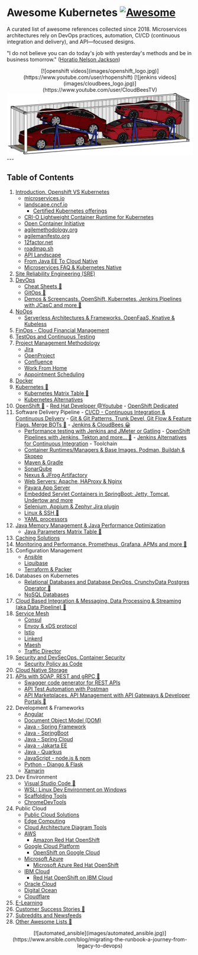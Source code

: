 # Awesome Kubernetes [![Awesome](https://cdn.rawgit.com/sindresorhus/awesome/d7305f38d29fed78fa85652e3a63e154dd8e8829/media/badge.svg)](https://github.com/sindresorhus/awesome)

A curated list of awesome references collected since 2018.
Microservices architectures rely on DevOps practices, automation, CI/CD (continuous integration and delivery), and API—focused designs.

"I do not believe you can do today's job with yesterday's methods and be in business tomorrow." ([Horatio Nelson Jackson](https://www.history.com/news/the-first-great-american-road-trip))

<center>
[![openshift videos](images/openshift_logo.jpg)](https://www.youtube.com/user/rhopenshift) [![jenkins videos](images/cloudbees_logo.jpg)](https://www.youtube.com/user/CloudBeesTV)
</center>
<!-- youtube player 
<div id="player"></div>
-->
<img alt="Container with cars" src="images/container_with_cars.png"> 
<head>
<meta property="og:image" content="https://awesome-kubernetes.readthedocs.io/images/container_with_cars.png">
</head>
---

## Table of Contents

1. [Introduction. Openshift VS Kubernetes](introduction.md)
    - [microservices.io](https://microservices.io/)
    - [landscape.cncf.io](https://landscape.cncf.io/)
        - [Certified Kubernetes offerings](https://www.cncf.io/certification/software-conformance/)
    - [CRI-O Lightweight Container Runtime for Kubernetes](https://cri-o.io/)
    - [Open Container Initiative](https://www.opencontainers.org/)
    - [agilemethodology.org](http://agilemethodology.org/)
    - [agilemanifesto.org](http://agilemanifesto.org/)
    - [12factor.net](https://12factor.net/)
    - [roadmap.sh](https://roadmap.sh/) 
    - [API Landscape](https://www.apidays.co/api-landscape)
    - [From Java EE To Cloud Native](javaee-to-cloud-native.md)
    - [Microservices FAQ & Kubernetes Native](faq.md)
2. [Site Reliability Engineering (SRE)](sre.md)
3. [DevOps](devops.md)
    - [Cheat Sheets 🌟](cheatsheets.md)
    - [GitOps 🌟](gitops.md)
    - [Demos & Screencasts. OpenShift, Kubernetes, Jenkins Pipelines with JCasC and more 🌟](demos.md)
4. [NoOps](noops.md)
    - [Serverless Architectures & Frameworks. OpenFaaS, Knative & Kubeless](serverless.md)
5. [FinOps - Cloud Financial Management](finops.md)
6. [TestOps and Continuous Testing](testops.md)
7. [Project Management Methodology](project-management-methodology.md)
    - [Jira](https://www.atlassian.com/software/jira) 
    - [OpenProject](https://www.openproject.org/)
    - [Confluence](https://www.atlassian.com/software/confluence)
    - [Work From Home](workfromhome.md)
    - [Appointment Scheduling](appointment-scheduling.md)
8. [Docker](docker.md)
9. [Kubernetes 🌟](kubernetes.md)
    - [Kubernetes Matrix Table 🌟](matrix-table.md)
    - [Kubernetes Alternatives](kubernetes-alternatives.md)
10.  [OpenShift 🌟](openshift.md)
    - [Red Hat Developer @Youtube](https://www.youtube.com/channel/UC7noUdfWp-ukXUlAsJnSm-Q)
    - [OpenShift Dedicated](https://www.openshift.com/products/dedicated/)
11.  Software Delivery Pipeline
    - [CI/CD - Continuous Integration & Continuous Delivery](cicd.md)
    - [Git & Git Patterns. Trunk Devel, Git Flow & Feature Flags. Merge BOTs 🌟](git.md)
    - [Jenkins & CloudBees 😀](jenkins.md)
        - [Performance testing with Jenkins and JMeter or Gatling](performance-testing-with-jenkins-and-jmeter.md)
    - [OpenShift Pipelines with Jenkins, Tekton and more... 🌟](openshift-pipelines.md)
    - [Jenkins Alternatives for Continuous Integration](jenkins-alternatives.md)
    - Toolchain
        - [Container Runtimes/Managers & Base Images. Podman, Buildah & Skopeo](container-managers.md)
        - [Maven & Gradle](maven-gradle.md)
        - [SonarQube](sonarqube.md)
        - [Nexus & JFrog Artifactory](nexus-jfrog.md)
        - [Web Servers: Apache, HAProxy & Nginx](web-servers.md)
        - [Payara App Server](payara.md) 
        - [Embedded Servlet Containers in SpringBoot: Jetty, Tomcat, Undertow and more](embedded-servlet-containers.md)
        - [Selenium, Appium & Zephyr Jira plugin](selenium-appium-zephyr.md)
        - [Linux & SSH 🌟](linux.md)
        - [YAML processors](yaml-processors.md)
12. [Java Memory Management & Java Performance Optimization](java-and-java-performance-optimization.md)
    - [Java Parameters Matrix Table 🌟](jvm-parameters-matrix-table.md)
13. [Caching Solutions](caching.md)
14. [Monitoring and Performance. Prometheus, Grafana, APMs and more 🌟](monitoring.md)
15. Configuration Management
    - [Ansible](ansible.md)
    - [Liquibase](liquibase.md)
    - [Terraform & Packer](terraform.md)
16. Databases on Kubernetes
    - [Relational Databases and Database DevOps. CrunchyData Postgres Operator 🌟](databases.md)
    - [NoSQL Databases](nosql.md)
17. [Cloud Based Integration & Messaging. Data Processing & Streaming (aka Data Pipeline) 🌟](message-queue.md) 
18. [Service Mesh](servicemesh.md)
    - [Consul](consul.md)
    - [Envoy & xDS protocol](envoyproxy.md)
    - [Istio](istio.md)
    - [Linkerd](linkerd.md)
    - [Maesh](maesh.md)
    - [Traffic Director](trafficdirector.md)
19. [Security and DevSecOps. Container Security](devsecops.md)
    - [Security Policy as Code](securityascode.md)
20. [Cloud Native Storage](storage.md)
21. [APIs with SOAP, REST and gRPC 🌟](api.md)
    - [Swagger code generator for REST APIs](swagger-code-generator-for-rest-apis.md)
    - [API Test Automation with Postman](postman.md)
    - [API Marketplaces. API Management with API Gateways & Developer Portals 🌟](developerportals.md)
22. Development & Frameworks
    - [Angular](angular.md)
    - [Document Object Model (DOM)](dom.md)
    - [Java - Spring Framework](SpringFramework.md)
    - [Java - SpringBoot](SpringBoot.md)
    - [Java - Spring Cloud](SpringCloud.md)
    - [Java - Jakarta EE](https://jakarta.ee/)
    - [Java - Quarkus](quarkus.md)
    - [JavaScript - node.js & npm](javascript.md)
    - [Python - Django & Flask](python.md)
    - [Xamarin](xamarin.md)
23. Dev Environment 
    - [Visual Studio Code 🌟](visual-studio.md)
    - [WSL: Linux Dev Environment on Windows](linux-dev-env.md)
    - [Scaffolding Tools](scaffolding.md)
    - [ChromeDevTools](ChromeDevTools.md)
24. Public Cloud
    - [Public Cloud Solutions](public-cloud-solutions.md)
    - [Edge Computing](edge-computing.md)
    - [Cloud Architecture Diagram Tools](cloud-arch-diagrams.md)
    - [AWS](aws.md)
        - [Amazon Red Hat OpenShift](https://www.openshift.com/products/amazon-openshift/faq)
    - [Google Cloud Platform](GoogleCloudPlatform.md)
        - [OpenShift on Google Cloud](https://cloud.google.com/solutions/partners/openshift-on-gcp)
    - [Microsoft Azure](azure.md)
        - [Microsoft Azure Red Hat OpenShift](https://www.openshift.com/products/azure-openshift)
    - [IBM Cloud](ibm_cloud.md)
        - [Red Hat OpenShift on IBM Cloud](https://www.ibm.com/cloud/openshift)
    - [Oracle Cloud](oraclecloud.md)
    - [Digital Ocean](digitalocean.md)
    - [Cloudflare](cloudflare.md)
25. [E-Learning](elearning.md)
26. [Customer Success Stories 🌟](customer.md)
27. [Subreddits and Newsfeeds](newsfeeds.md)
28. [Other Awesome Lists 🌟](other-awesome-lists.md)

<!-- El fin de la memoria? Documental 
<center>
    
<div class="container">
<iframe src="https://www.youtube.com/embed/tentcmxz3Bo?start=633&end=654" frameborder="0" allowfullscreen class="video"></iframe>	
</div>
</br>
-->
<center>
[![automated_ansible](images/automated_ansible.jpg)](https://www.ansible.com/blog/migrating-the-runbook-a-journey-from-legacy-to-devops)
</center>
